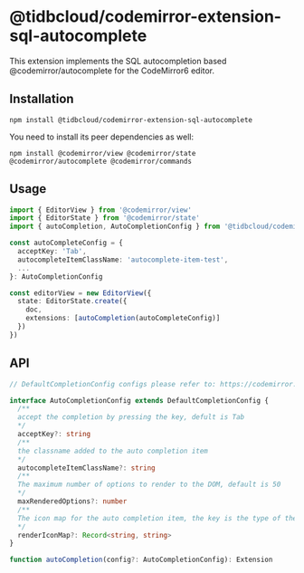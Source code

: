 # @tidbcloud/codemirror-extension-sql-autocomplete

This extension implements the SQL autocompletion based @codemirror/autocomplete for the CodeMirror6 editor.

## Installation

```shell
npm install @tidbcloud/codemirror-extension-sql-autocomplete
```

You need to install its peer dependencies as well:

```shell
npm install @codemirror/view @codemirror/state @codemirror/autocomplete @codemirror/commands
```

## Usage

```ts
import { EditorView } from '@codemirror/view'
import { EditorState } from '@codemirror/state'
import { autoCompletion, AutoCompletionConfig } from '@tidbcloud/codemirror-extension-sql-autocomplete'

const autoCompleteConfig = {
  acceptKey: 'Tab',
  autocompleteItemClassName: 'autocomplete-item-test',
  ...
}: AutoCompletionConfig

const editorView = new EditorView({
  state: EditorState.create({
    doc,
    extensions: [autoCompletion(autoCompleteConfig)]
  })
})
```

## API

```ts
// DefaultCompletionConfig configs please refer to: https://codemirror.net/docs/ref/#autocomplete.autocompletion

interface AutoCompletionConfig extends DefaultCompletionConfig {
  /**
  accept the completion by pressing the key, defult is Tab
  */
  acceptKey?: string
  /**
  the classname added to the auto completion item
  */
  autocompleteItemClassName?: string
  /**
  The maximum number of options to render to the DOM, default is 50
  */
  maxRenderedOptions?: number
  /**
  The icon map for the auto completion item, the key is the type of the completion, the value is the img src
  */
  renderIconMap?: Record<string, string>
}

function autoCompletion(config?: AutoCompletionConfig): Extension
```
